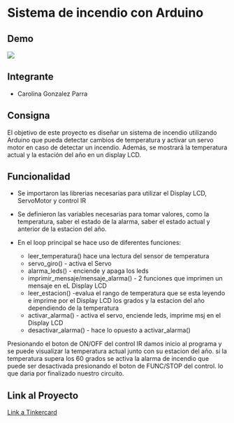 
# Sistema de incendio con Arduino






## Demo

![](https://drive.google.com/file/d/1UtpIbJVPqqhiy1V4pZDgzANOKaG6MJUu/view?usp=drive_link)


## Integrante

* Carolina Gonzalez Parra
## Consigna

El objetivo de este proyecto es diseñar un sistema de incendio utilizando Arduino que pueda
detectar cambios de temperatura y activar un servo motor en caso de detectar un incendio.
Además, se mostrará la temperatura actual y la estación del año en un display LCD.

## Funcionalidad


* Se importaron las librerias necesarias para utilizar el Display LCD, ServoMotor y control IR
* Se definieron las variables necesarias para tomar valores, como la temperatura, saber el estado de la alarma, saber el estado actual y anterior de la estacion del año. 
* En el loop principal se hace uso de diferentes funciones:
     
     - leer_temperatura() hace una lectura del sensor de temperatura 
     - servo_giro() - activa el Servo
     - alarma_leds() - enciende y apaga los leds 
     - imprimir_mensaje/mensaje_alarma() - 2 funciones que imprimen un mensaje en eL Display LCD
     - leer_estacion() -evalua el rango de temperatura que se esta leyendo e imprime por el Display LCD los grados y la estacion del año dependiendo de la temperatura
     - activar_alarma() - activa el servo, enciende leds, imprime msj en el Display LCD
     - desactivar_alarma() - hace lo opuesto a activar_alarma()

 Presionando el boton de ON/OFF del control IR damos inicio al programa y se puede visualizar la temperatura actual junto con su estacion del año.
si la temperatura supera los 60 grados se activa la alarma de incendio que puede ser desactivada presionando el boton de FUNC/STOP del control. lo que daria por finalizado nuestro circuito.


## Link al Proyecto

[Link a Tinkercard](https://www.tinkercad.com/things/65HbKY1X9E9-gonzalez-carolina-2-parcial-spd/editel?sharecode=g2flcmuGaiL1eOBwNqKqYVtuZqweA9efQHscLeTH3Sc)